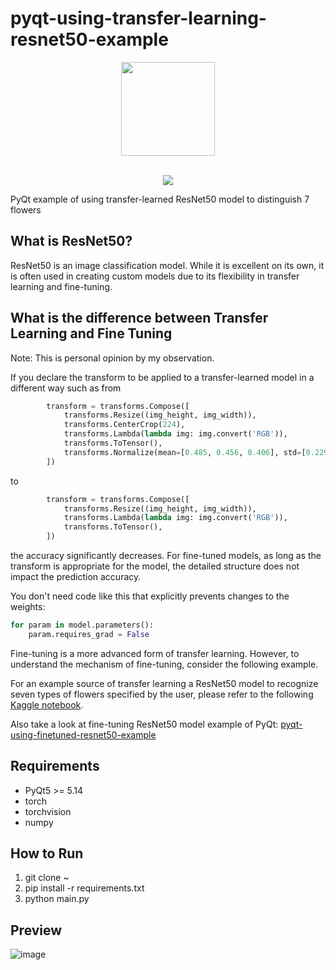 # pyqt-using-transfer-learning-resnet50-example
<div align="center">
  <img src="https://user-images.githubusercontent.com/55078043/229002952-9afe57de-b0b6-400f-9628-b8e0044d3f7b.png" width="150px" height="150px"><br/><br/>
  
  [![](https://dcbadge.vercel.app/api/server/cHekprskVE)](https://discord.gg/cHekprskVE)
</div>

PyQt example of using transfer-learned ResNet50 model to distinguish 7 flowers

## What is ResNet50?
ResNet50 is an image classification model. While it is excellent on its own, it is often used in creating custom models due to its flexibility in transfer learning and fine-tuning.

## What is the difference between Transfer Learning and Fine Tuning
Note: This is personal opinion by my observation.

If you declare the transform to be applied to a transfer-learned model in a different way such as from

```python
        transform = transforms.Compose([
            transforms.Resize((img_height, img_width)),
            transforms.CenterCrop(224),
            transforms.Lambda(lambda img: img.convert('RGB')),
            transforms.ToTensor(),
            transforms.Normalize(mean=[0.485, 0.456, 0.406], std=[0.229, 0.224, 0.225])
        ])
```

to

```python
        transform = transforms.Compose([
            transforms.Resize((img_height, img_width)),
            transforms.Lambda(lambda img: img.convert('RGB')),
            transforms.ToTensor(),
        ])
```

the accuracy significantly decreases. For fine-tuned models, as long as the transform is appropriate for the model, the detailed structure does not impact the prediction accuracy.

You don't need code like this that explicitly prevents changes to the weights:

```python
for param in model.parameters():
    param.requires_grad = False
```

Fine-tuning is a more advanced form of transfer learning. However, to understand the mechanism of fine-tuning, consider the following example.

For an example source of transfer learning a ResNet50 model to recognize seven types of flowers specified by the user, please refer to the following <a href="https://www.kaggle.com/code/yoonjunggyu/pytorch-transfer-learning-resnet50/edit">Kaggle notebook</a>.

Also take a look at fine-tuning ResNet50 model example of PyQt: <a href="https://github.com/yjg30737/pyqt-using-finetuned-resnet50-example.git">pyqt-using-finetuned-resnet50-example</a>

## Requirements
* PyQt5 >= 5.14
* torch
* torchvision
* numpy

## How to Run
1. git clone ~
2. pip install -r requirements.txt
3. python main.py

## Preview
![image](https://github.com/yjg30737/pyqt-using-transfer-learning-resnet50-example/assets/55078043/b18c087a-a5ee-45b4-b9b5-d85f5f3a2822)
